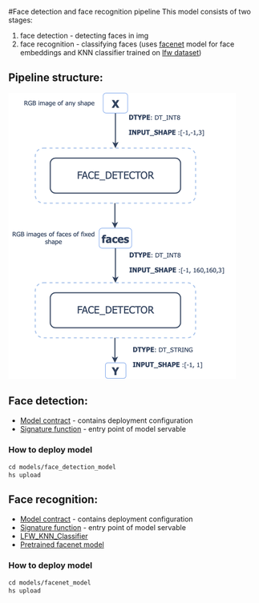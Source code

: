 #Face detection and face recognition pipeline
This model consists of two stages:
1. face detection - detecting faces in img
2. face recognition - classifying faces (uses [facenet](https://github.com/davidsandberg/facenet) model for face embeddings and KNN classifier trained on [lfw dataset](http://vis-www.cs.umass.edu/lfw/))

## Pipeline structure:
![model](face_recognition.png)

## Face detection: 
- [Model contract](models/face_detection_model/serving.yaml) - contains deployment configuration
- [Signature function](models/face_detection_model/src/func_main.py) - entry point of model servable

### How to deploy model
```commandline
cd models/face_detection_model
hs upload
```

## Face recognition:
- [Model contract](models/facenet_model/serving.yaml) - contains deployment configuration
- [Signature function](models/facenet_model/src/func_main.py) - entry point of model servable
- [LFW_KNN_Classifier](models/facenet_model/lfw_classifier.pkl)
- [Pretrained facenet model](models/facenet_model/20180402-114759.pb)

### How to deploy model
```commandline
cd models/facenet_model
hs upload
```
